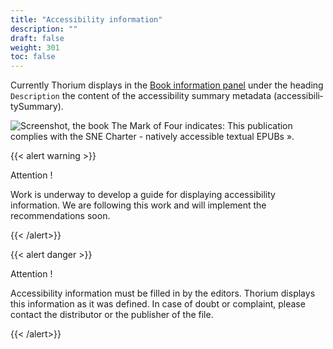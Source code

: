 ```yaml
---
title: "Accessibility information"
description: ""
draft: false
weight: 301
toc: false
---
```

Currently Thorium displays in the 
<a href="/thorium-reader-doc/400_resources/420_glossary#bookInformation">Book information panel</a> 
under the heading `Description` the content of the accessibility summary metadata 
(<span lang="en">accessibilitySummary</span>). 

<img src="/images/local-fr/thorium-bookinfo-a11ysummary.png" alt="Screenshot, the book The Mark of Four indicates: This publication complies with the SNE Charter - natively accessible textual EPUBs »."/>

{{< alert warning >}}

Attention !

Work is underway to develop a guide for displaying accessibility information. 
We are following this work and will implement the recommendations soon.

{{< /alert>}}

{{< alert danger >}}

Attention !

Accessibility information must be filled in by the editors. 
Thorium displays this information as it was defined. 
In case of doubt or complaint, 
please contact the distributor or the publisher of the file.

{{< /alert>}}